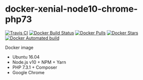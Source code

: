 # docker-xenial-node10-chrome-php73

[![Travis CI](https://api.travis-ci.org/vintagesucks/docker-xenial-node10-chrome-php73.svg?branch=master)](https://travis-ci.org/vintagesucks/docker-xenial-node10-chrome-php73) [![Docker Build Status](https://img.shields.io/docker/build/vintagesucks/docker-xenial-node10-chrome-php73.svg)](https://hub.docker.com/r/vintagesucks/docker-xenial-node10-chrome-php73/) [![Docker Pulls](https://img.shields.io/docker/pulls/vintagesucks/docker-xenial-node10-chrome-php73.svg)](https://hub.docker.com/r/vintagesucks/docker-xenial-node10-chrome-php73/) [![Docker Stars](https://img.shields.io/docker/stars/vintagesucks/docker-xenial-node10-chrome-php73.svg)](https://hub.docker.com/r/vintagesucks/docker-xenial-node10-chrome-php73/) [![Docker Automated build](https://img.shields.io/docker/automated/vintagesucks/docker-xenial-node10-chrome-php73.svg)](https://hub.docker.com/r/vintagesucks/docker-xenial-node10-chrome-php73/)

Docker image
* Ubuntu 16.04
* Node.js v10 + NPM + Yarn
* PHP 7.3.1 + Composer
* Google Chrome

